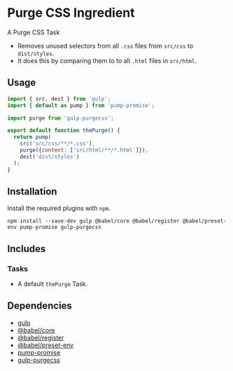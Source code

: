 Purge CSS Ingredient
================================================================================

A Purge CSS Task

- Removes unused selectors from all `.css` files from `src/css` to `dist/styles`.
- It does this by comparing them to to all `.html` files in `src/html`.

Usage
--------------------------------------------------------------------------------

```javascript
import { src, dest } from 'gulp';
import { default as pump } from 'pump-promise';

import purge from 'gulp-purgecss';

export default function thePurge() {
  return pump(
    src('src/css/**/*.css'),
    purge({content: ['src/html/**/*.html']}),
    dest('dist/styles')
  );
}
```
Installation
--------------------------------------------------------------------------------

Install the required plugins with `npm`.

`npm install --save-dev gulp @babel/core @babel/register @babel/preset-env pump-promise gulp-purgecss`

Includes
--------------------------------------------------------------------------------

### Tasks

- A default `thePurge` Task.

Dependencies
--------------------------------------------------------------------------------

- [gulp](https://www.npmjs.com/package/gulp)
- [@babel/core](https://www.npmjs.com/package/@babel/core)
- [@babel/register](https://www.npmjs.com/package/@babel/register)
- [@babel/preset-env](https://www.npmjs.com/package/@babel/preset-env)
- [pump-promise](https://www.npmjs.com/package/pump-promise)
- [gulp-purgecss](https://www.npmjs.com/package/gulp-purgecss)
